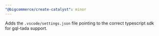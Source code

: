 ```yaml
---
"@bigcommerce/create-catalyst": minor
---
```


Adds the `.vscode/settings.json` file pointing to the correct typescript sdk for gql-tada support.
